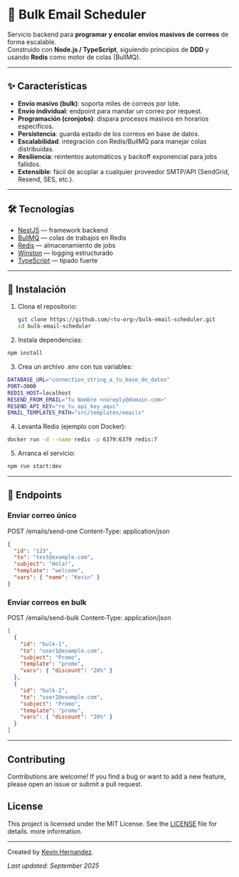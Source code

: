# 📧 Bulk Email Scheduler

Servicio backend para **programar y encolar envíos masivos de correos** de forma escalable.  
Construido con **Node.js / TypeScript**, siguiendo principios de **DDD** y usando **Redis** como motor de colas (BullMQ).

---

## ✨ Características

- **Envío masivo (bulk)**: soporta miles de correos por lote.
- **Envío individual**: endpoint para mandar un correo por request.
- **Programación (cronjobs)**: dispara procesos masivos en horarios específicos.
- **Persistencia**: guarda estado de los correos en base de datos.
- **Escalabilidad**: integración con Redis/BullMQ para manejar colas distribuidas.
- **Resiliencia**: reintentos automáticos y backoff exponencial para jobs fallidos.
- **Extensible**: fácil de acoplar a cualquier proveedor SMTP/API (SendGrid, Resend, SES, etc.).

---

## 🛠️ Tecnologías

- [NestJS](https://nestjs.com/) — framework backend
- [BullMQ](https://docs.bullmq.io/) — colas de trabajos en Redis
- [Redis](https://redis.io/) — almacenamiento de jobs
- [Winston](https://github.com/winstonjs/winston) — logging estructurado
- [TypeScript](https://www.typescriptlang.org/) — tipado fuerte

---

## 🚀 Instalación

1. Clona el repositorio:
   ```bash
   git clone https://github.com/<tu-org>/bulk-email-scheduler.git
   cd bulk-email-scheduler
   ```
2. Instala dependencias:

```bash
npm install
```

3. Crea un archivo .env con tus variables:

```bash
DATABASE_URL="connection_string_a_tu_base_de_datos"
PORT=3000
REDIS_HOST=localhost
RESEND_FROM_EMAIL="Tu Nombre <noreply@domain.com>"
RESEND_API_KEY="re_tu_api_key_aqui"
EMAIL_TEMPLATES_PATH="src/templates/emails"
```

4. Levanta Redis (ejemplo con Docker):

```bash
docker run -d --name redis -p 6379:6379 redis:7
```

5. Arranca el servicio:

```bash
npm run start:dev
```

---

## 📡 Endpoints

### Enviar correo único

POST /emails/send-one
Content-Type: application/json

```json
{
  "id": "123",
  "to": "test@example.com",
  "subject": "Hola!",
  "template": "welcome",
  "vars": { "name": "Kevin" }
}
```

### Enviar correos en bulk

POST /emails/send-bulk
Content-Type: application/json

```json
[
  {
    "id": "bulk-1",
    "to": "user1@example.com",
    "subject": "Promo",
    "template": "promo",
    "vars": { "discount": "20%" }
  },
  {
    "id": "bulk-2",
    "to": "user2@example.com",
    "subject": "Promo",
    "template": "promo",
    "vars": { "discount": "20%" }
  }
]
```

---

## Contributing

Contributions are welcome! If you find a bug or want to add a new feature, please open an issue or submit a pull request.

## License

This project is licensed under the MIT License. See the [LICENSE](./LICENSE) file for
details.
more information.

---

Created by [Kevin Hernandez](https://www.linkedin.com/in/kevinhc23/).

_Last updated: September 2025_
